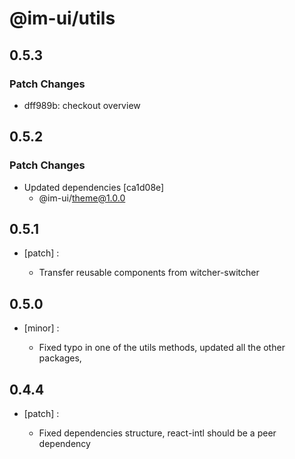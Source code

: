 # @im-ui/utils

## 0.5.3

### Patch Changes

- dff989b: checkout overview

## 0.5.2

### Patch Changes

- Updated dependencies [ca1d08e]
  - @im-ui/theme@1.0.0

## 0.5.1

- [patch] :

  - Transfer reusable components from witcher-switcher

## 0.5.0

- [minor] :

  - Fixed typo in one of the utils methods, updated all the other packages,

## 0.4.4

- [patch] :

  - Fixed dependencies structure, react-intl should be a peer dependency
